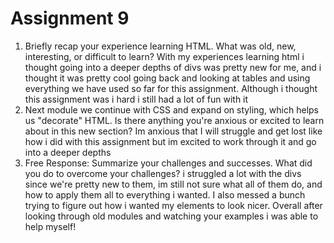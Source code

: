 # Assignment 9
1. Briefly recap your experience learning HTML. What was old, new, interesting, or
difficult to learn?
With my experiences learning html i thought going into a deeper depths of divs was pretty new for me, and i thought it
was pretty cool going back and looking at tables and using everything we have used so far for this assignment. Although i thought this assignment was i hard i still had a lot of fun with it
2. Next module we continue with CSS and expand on styling, which helps us
"decorate" HTML. Is there anything you're anxious or excited to learn about in
this new section?
Im anxious that I will struggle and get lost like how i did with this assignment but im excited to work through it and go into a deeper depths
3. Free Response: Summarize your challenges and successes. What did you do to
overcome your challenges?
i struggled a lot with the divs since we're pretty new to them, im still not sure what all of them do, and how to apply them all to everything i wanted. I also messed a bunch trying to figure out how i wanted my elements to look nicer. Overall after looking through old modules and watching your examples i was able to help myself!
